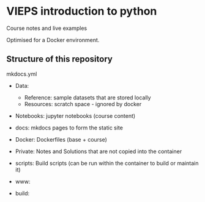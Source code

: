 # VIEPS introduction to python

Course notes and live examples

Optimised for a Docker environment.


## Structure of this repository

mkdocs.yml

- Data:
  - Reference:  sample datasets that are stored locally
  - Resources:  scratch space - ignored by docker

- Notebooks:  jupyter notebooks (course content)

- docs: mkdocs pages to form the static site

- Docker: Dockerfiles (base + course)

- Private: Notes and Solutions that are not copied into the container

- scripts: Build scripts (can be run within the container to build or maintain it)

- www:
- build:
